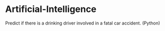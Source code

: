 # Artificial-Intelligence
Predict if there is a drinking driver involved in a fatal car accident. (Python) 

